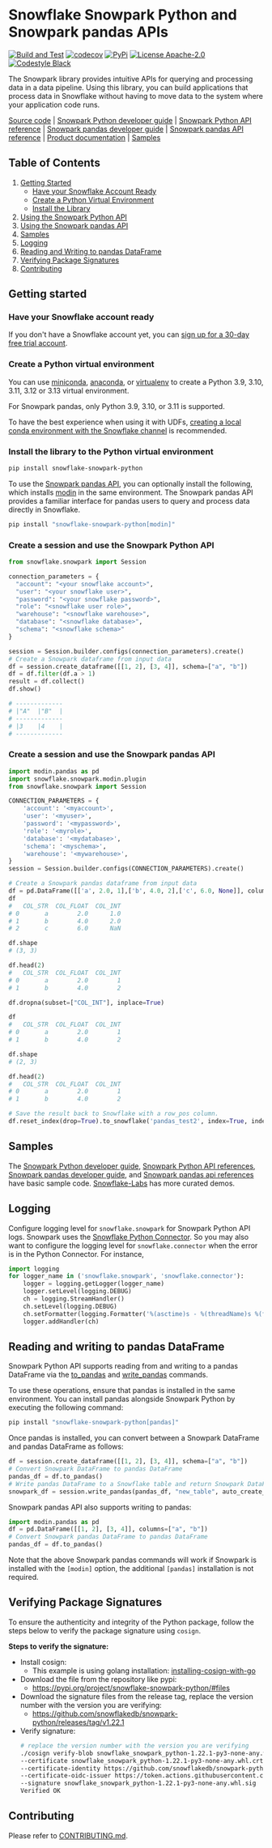 # Snowflake Snowpark Python and Snowpark pandas APIs

[![Build and Test](https://github.com/snowflakedb/snowpark-python/actions/workflows/precommit.yml/badge.svg)](https://github.com/snowflakedb/snowpark-python/actions/workflows/precommit.yml)
[![codecov](https://codecov.io/gh/snowflakedb/snowpark-python/branch/main/graph/badge.svg)](https://codecov.io/gh/snowflakedb/snowpark-python)
[![PyPi](https://img.shields.io/pypi/v/snowflake-snowpark-python.svg)](https://pypi.org/project/snowflake-snowpark-python/)
[![License Apache-2.0](https://img.shields.io/:license-Apache%202-brightgreen.svg)](http://www.apache.org/licenses/LICENSE-2.0.txt)
[![Codestyle Black](https://img.shields.io/badge/code%20style-black-000000.svg)](https://github.com/psf/black)

The Snowpark library provides intuitive APIs for querying and processing data in a data pipeline.
Using this library, you can build applications that process data in Snowflake without having to move data to the system where your application code runs.

[Source code][source code] | [Snowpark Python developer guide][Snowpark Python developer guide] | [Snowpark Python API reference][Snowpark Python api references] | [Snowpark pandas developer guide][Snowpark pandas developer guide] | [Snowpark pandas API reference][Snowpark pandas api references] | [Product documentation][snowpark] | [Samples][samples]

## Table of Contents

1. [Getting Started](#getting-started)
   - [Have your Snowflake Account Ready](#have-your-snowflake-account-ready)
   - [Create a Python Virtual Environment](#create-a-python-virtual-environment)
   - [Install the Library](#install-the-library-to-the-python-virtual-environment)
2. [Using the Snowpark Python API](#create-a-session-and-use-the-snowpark-python-api)
3. [Using the Snowpark pandas API](#create-a-session-and-use-the-snowpark-pandas-api)
4. [Samples](#samples)
5. [Logging](#logging)
6. [Reading and Writing to pandas DataFrame](#reading-and-writing-to-pandas-dataframe)
7. [Verifying Package Signatures](#verifying-package-signatures)
8. [Contributing](#contributing)

## Getting started

### Have your Snowflake account ready
If you don't have a Snowflake account yet, you can [sign up for a 30-day free trial account][sign up trial].

### Create a Python virtual environment
You can use [miniconda][miniconda], [anaconda][anaconda], or [virtualenv][virtualenv]
to create a Python 3.9, 3.10, 3.11, 3.12 or 3.13 virtual environment.

For Snowpark pandas, only Python 3.9, 3.10, or 3.11 is supported.

To have the best experience when using it with UDFs, [creating a local conda environment with the Snowflake channel][use snowflake channel] is recommended.

### Install the library to the Python virtual environment
```bash
pip install snowflake-snowpark-python
```
To use the [Snowpark pandas API][Snowpark pandas developer guide], you can optionally install the following, which installs [modin][modin] in the same environment. The Snowpark pandas API provides a familiar interface for pandas users to query and process data directly in Snowflake.
```bash
pip install "snowflake-snowpark-python[modin]"
```

### Create a session and use the Snowpark Python API
```python
from snowflake.snowpark import Session

connection_parameters = {
  "account": "<your snowflake account>",
  "user": "<your snowflake user>",
  "password": "<your snowflake password>",
  "role": "<snowflake user role>",
  "warehouse": "<snowflake warehouse>",
  "database": "<snowflake database>",
  "schema": "<snowflake schema>"
}

session = Session.builder.configs(connection_parameters).create()
# Create a Snowpark dataframe from input data
df = session.create_dataframe([[1, 2], [3, 4]], schema=["a", "b"]) 
df = df.filter(df.a > 1)
result = df.collect()
df.show()

# -------------
# |"A"  |"B"  |
# -------------
# |3    |4    |
# -------------
```

### Create a session and use the Snowpark pandas API
```python
import modin.pandas as pd
import snowflake.snowpark.modin.plugin
from snowflake.snowpark import Session

CONNECTION_PARAMETERS = {
    'account': '<myaccount>',
    'user': '<myuser>',
    'password': '<mypassword>',
    'role': '<myrole>',
    'database': '<mydatabase>',
    'schema': '<myschema>',
    'warehouse': '<mywarehouse>',
}
session = Session.builder.configs(CONNECTION_PARAMETERS).create()

# Create a Snowpark pandas dataframe from input data
df = pd.DataFrame([['a', 2.0, 1],['b', 4.0, 2],['c', 6.0, None]], columns=["COL_STR", "COL_FLOAT", "COL_INT"])
df
#   COL_STR  COL_FLOAT  COL_INT
# 0       a        2.0      1.0
# 1       b        4.0      2.0
# 2       c        6.0      NaN

df.shape
# (3, 3)

df.head(2)
#   COL_STR  COL_FLOAT  COL_INT
# 0       a        2.0        1
# 1       b        4.0        2

df.dropna(subset=["COL_INT"], inplace=True)

df
#   COL_STR  COL_FLOAT  COL_INT
# 0       a        2.0        1
# 1       b        4.0        2

df.shape
# (2, 3)

df.head(2)
#   COL_STR  COL_FLOAT  COL_INT
# 0       a        2.0        1
# 1       b        4.0        2

# Save the result back to Snowflake with a row_pos column.
df.reset_index(drop=True).to_snowflake('pandas_test2', index=True, index_label=['row_pos'])
```

## Samples
The [Snowpark Python developer guide][Snowpark Python developer guide], [Snowpark Python API references][Snowpark Python api references], [Snowpark pandas developer guide][Snowpark pandas developer guide], and [Snowpark pandas api references][Snowpark pandas api references] have basic sample code.
[Snowflake-Labs][snowflake lab sample code] has more curated demos.

## Logging
Configure logging level for `snowflake.snowpark` for Snowpark Python API logs.
Snowpark uses the [Snowflake Python Connector][python connector].
So you may also want to configure the logging level for `snowflake.connector` when the error is in the Python Connector.
For instance,
```python
import logging
for logger_name in ('snowflake.snowpark', 'snowflake.connector'):
    logger = logging.getLogger(logger_name)
    logger.setLevel(logging.DEBUG)
    ch = logging.StreamHandler()
    ch.setLevel(logging.DEBUG)
    ch.setFormatter(logging.Formatter('%(asctime)s - %(threadName)s %(filename)s:%(lineno)d - %(funcName)s() - %(levelname)s - %(message)s'))
    logger.addHandler(ch)
```

## Reading and writing to pandas DataFrame

Snowpark Python API supports reading from and writing to a pandas DataFrame via the [to_pandas][to_pandas] and [write_pandas][write_pandas] commands. 

To use these operations, ensure that pandas is installed in the same environment. You can install pandas alongside Snowpark Python by executing the following command:
```bash
pip install "snowflake-snowpark-python[pandas]"
```
Once pandas is installed, you can convert between a Snowpark DataFrame and pandas DataFrame as follows: 
```python
df = session.create_dataframe([[1, 2], [3, 4]], schema=["a", "b"])
# Convert Snowpark DataFrame to pandas DataFrame
pandas_df = df.to_pandas() 
# Write pandas DataFrame to a Snowflake table and return Snowpark DataFrame
snowpark_df = session.write_pandas(pandas_df, "new_table", auto_create_table=True)
```

Snowpark pandas API also supports writing to pandas: 
```python
import modin.pandas as pd
df = pd.DataFrame([[1, 2], [3, 4]], columns=["a", "b"])
# Convert Snowpark pandas DataFrame to pandas DataFrame
pandas_df = df.to_pandas() 
```

Note that the above Snowpark pandas commands will work if Snowpark is installed with the `[modin]` option, the additional `[pandas]` installation is not required.

## Verifying Package Signatures

To ensure the authenticity and integrity of the Python package, follow the steps below to verify the package signature using `cosign`.

**Steps to verify the signature:**
- Install cosign:
  - This example is using golang installation: [installing-cosign-with-go](https://edu.chainguard.dev/open-source/sigstore/cosign/how-to-install-cosign/#installing-cosign-with-go)
- Download the file from the repository like pypi:
  - https://pypi.org/project/snowflake-snowpark-python/#files
- Download the signature files from the release tag, replace the version number with the version you are verifying:
  - https://github.com/snowflakedb/snowpark-python/releases/tag/v1.22.1
- Verify signature:
  ````bash
  # replace the version number with the version you are verifying
  ./cosign verify-blob snowflake_snowpark_python-1.22.1-py3-none-any.whl  \
  --certificate snowflake_snowpark_python-1.22.1-py3-none-any.whl.crt \
  --certificate-identity https://github.com/snowflakedb/snowpark-python/.github/workflows/python-publish.yml@refs/tags/v1.22.1 \
  --certificate-oidc-issuer https://token.actions.githubusercontent.com \
  --signature snowflake_snowpark_python-1.22.1-py3-none-any.whl.sig
  Verified OK
  ````

## Contributing
Please refer to [CONTRIBUTING.md][contributing].

[add other sample code repo links]: # (Developer advocacy is open-sourcing a repo that has excellent sample code. The link will be added here.)

[Snowpark Python developer guide]: https://docs.snowflake.com/en/developer-guide/snowpark/python/index.html
[Snowpark Python api references]: https://docs.snowflake.com/en/developer-guide/snowpark/reference/python/index.html
[Snowpark pandas developer guide]: https://docs.snowflake.com/developer-guide/snowpark/python/snowpark-pandas
[Snowpark pandas api references]: https://docs.snowflake.com/developer-guide/snowpark/reference/python/latest/modin/index
[snowpark]: https://www.snowflake.com/snowpark
[sign up trial]: https://signup.snowflake.com
[source code]: https://github.com/snowflakedb/snowpark-python
[miniconda]: https://docs.conda.io/en/latest/miniconda.html
[anaconda]: https://www.anaconda.com/
[virtualenv]: https://docs.python.org/3/tutorial/venv.html
[config pycharm interpreter]: https://www.jetbrains.com/help/pycharm/configuring-python-interpreter.html
[python connector]: https://pypi.org/project/snowflake-connector-python/
[use snowflake channel]: https://docs.snowflake.com/en/developer-guide/udf/python/udf-python-packages.html#local-development-and-testing
[snowflake lab sample code]: https://github.com/Snowflake-Labs/snowpark-python-demos
[samples]: https://github.com/snowflakedb/snowpark-python/blob/main/README.md#samples
[contributing]: https://github.com/snowflakedb/snowpark-python/blob/main/CONTRIBUTING.md
[to_pandas]: https://docs.snowflake.com/developer-guide/snowpark/reference/python/latest/snowpark/api/snowflake.snowpark.DataFrame.to_pandas
[write_pandas]: https://docs.snowflake.com/developer-guide/snowpark/reference/python/latest/snowpark/api/snowflake.snowpark.Session.write_pandas
[modin]: https://github.com/modin-project/modin
